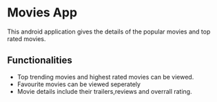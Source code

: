 # Movies App
This android application gives the details of the popular movies and top rated movies.

## Functionalities
-  Top trending movies and highest rated movies can be viewed. 
-  Favourite movies can be viewed seperately
-  Movie details include their trailers,reviews and overrall rating.
